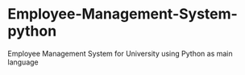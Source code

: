 # Employee-Management-System-python
Employee Management System for University using Python as main language

